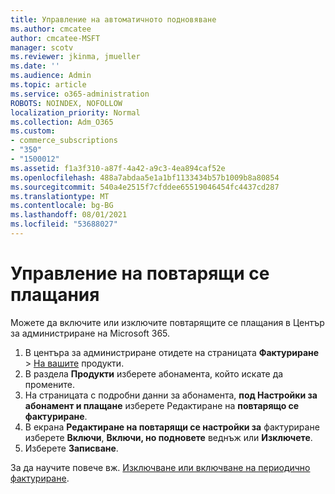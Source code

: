 ```yaml
---
title: Управление на автоматичното подновяване
ms.author: cmcatee
author: cmcatee-MSFT
manager: scotv
ms.reviewer: jkinma, jmueller
ms.date: ''
ms.audience: Admin
ms.topic: article
ms.service: o365-administration
ROBOTS: NOINDEX, NOFOLLOW
localization_priority: Normal
ms.collection: Adm_O365
ms.custom:
- commerce_subscriptions
- "350"
- "1500012"
ms.assetid: f1a3f310-a87f-4a42-a9c3-4ea894caf52e
ms.openlocfilehash: 488a7abdaa5e1a1bf1133434b57b1009b8a80854
ms.sourcegitcommit: 540a4e2515f7cfddee65519046454fc4437cd287
ms.translationtype: MT
ms.contentlocale: bg-BG
ms.lasthandoff: 08/01/2021
ms.locfileid: "53688027"
---
```

# <a name="manage-recurring-billing"></a>Управление на повтарящи се плащания

Можете да включите или изключите повтарящите се плащания в Център за администриране на Microsoft 365.
  
1. В центъра за администриране отидете на страницата **Фактуриране** \> [На вашите](https://go.microsoft.com/fwlink/p/?linkid=842054) продукти.
2. В раздела **Продукти** изберете абонамента, който искате да промените.
3. На страницата с подробни данни за абонамента, **под Настройки за абонамент и плащане** изберете Редактиране на **повтарящо се фактуриране**.
4. В екрана **Редактиране на повтарящи се настройки за** фактуриране изберете **Включи**, **Включи, но подновете** веднъж или **Изключете**.
5. Изберете **Записване**.

За да научите повече вж. [Изключване или включване на периодично фактуриране](https://docs.microsoft.com/microsoft-365/commerce/subscriptions/renew-your-subscription#turn-recurring-billing-off-or-on).